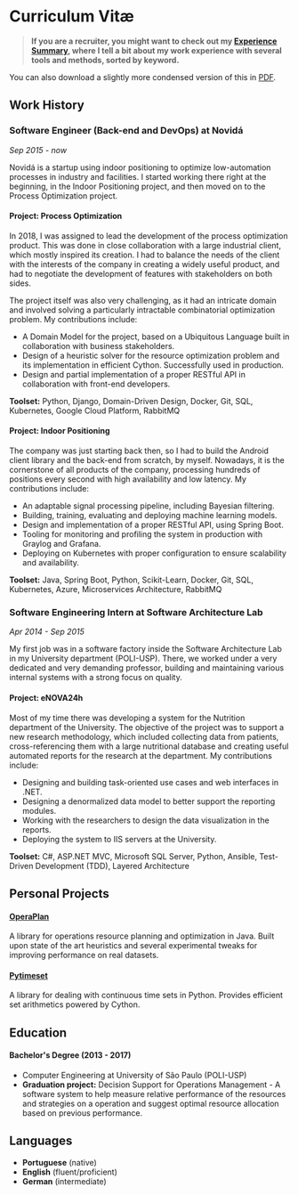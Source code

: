 # Curriculum Vitæ

> **If you are a recruiter, you might want to check out my [Experience Summary](/summary),
> where I tell a bit about my work experience with several tools and methods, sorted by keyword.**

You can also download a slightly more condensed version of this in [PDF](/pdf/cv.pdf).

## <i class="fa fa-briefcase"></i> Work History

### Software Engineer (Back-end and DevOps) at Novidá 

*Sep 2015 - now*

Novidá is a startup using indoor positioning to optimize low-automation processes
in industry and facilities. I started working there right at the beginning, in
the Indoor Positioning project, and then moved on to the Process Optimization project.

#### Project: Process Optimization

In 2018, I was assigned to lead the development of the process optimization product.
This was done in close collaboration with a large industrial client, which
mostly inspired its creation. I had to balance the needs of the client with the
interests of the company in creating a widely useful product, and had to
negotiate the development of features with stakeholders on both sides.

The project itself was also very challenging, as it had an intricate domain and
involved solving a particularly intractable combinatorial optimization problem.
My contributions include:

- A Domain Model for the project, based on a Ubiquitous Language built in
  collaboration with business stakeholders.
- Design of a heuristic solver for the resource optimization problem and its
  implementation in efficient Cython. Successfully used in production.
- Design and partial implementation of a proper RESTful API in collaboration with
  front-end developers.

**Toolset:** Python, Django, Domain-Driven Design, Docker, Git, SQL,
Kubernetes, Google Cloud Platform, RabbitMQ

#### Project: Indoor Positioning

The company was just starting back then, so I had to build the Android client library
and the back-end from scratch, by myself. Nowadays, it is the cornerstone of all
products of the company, processing hundreds of positions every second with high
availability and low latency. My contributions include:

- An adaptable signal processing pipeline, including Bayesian filtering.
- Building, training, evaluating and deploying machine learning models.
- Design and implementation of a proper RESTful API, using Spring Boot.
- Tooling for monitoring and profiling the system in production with Graylog and Grafana.
- Deploying on Kubernetes with proper configuration to ensure scalability and availability.

**Toolset:** Java, Spring Boot, Python, Scikit-Learn, Docker, Git, SQL,
Kubernetes, Azure, Microservices Architecture, RabbitMQ


### Software Engineering Intern at Software Architecture Lab 

*Apr 2014 - Sep 2015*

My first job was in a software factory inside the Software Architecture Lab in
my University department (POLI-USP). There, we worked under a very dedicated and
very demanding professor, building and maintaining various internal systems with
a strong focus on quality.

#### Project: eNOVA24h

Most of my time there was developing a system for the Nutrition department of
the University. The objective of the project was to support a new research
methodology, which included collecting data from patients, cross-referencing
them with a large nutritional database and creating useful automated reports for
the research at the department. My contributions include:

- Designing and building task-oriented use cases and web interfaces in .NET.
- Designing a denormalized data model to better support the reporting modules.
- Working with the researchers to design the data visualization in the reports.
- Deploying the system to IIS servers at the University.

**Toolset:** C#, ASP.NET MVC, Microsoft SQL Server, Python, Ansible,
Test-Driven Development (TDD), Layered Architecture


## <i class="fa fa-plus-square"></i> Personal Projects

#### <a href="https://github.com/GFlorio/operaplan" target="_blank" rel="noreferrer"><i class="fab fa-github"></i> OperaPlan</a>

A library for operations resource planning and optimization in Java. Built upon
state of the art heuristics and several experimental tweaks for improving
performance on real datasets.

#### <a href="https://github.com/GFlorio/pytimeset" target="_blank" rel="noreferrer"><i class="fab fa-github"></i> Pytimeset</a>

A library for dealing with continuous time sets in Python. Provides efficient
set arithmetics powered by Cython.

## <i class="fa fa-graduation-cap"></i> Education

#### Bachelor's Degree (2013 - 2017)

- Computer Engineering at University of São Paulo (POLI-USP)
- **Graduation project:** Decision Support for Operations Management - A software
system to help measure relative performance of the resources and strategies on
a operation and suggest optimal resource allocation based on previous
performance.

## <i class="fa fa-globe"></i> Languages

- **Portuguese** (native)
- **English** (fluent/proficient)
- **German** (intermediate)
